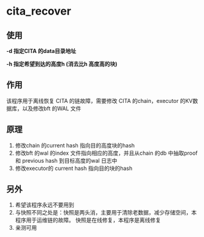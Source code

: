 # cita_recover

## 使用

**-d 指定CITA 的data目录地址**

**-h 指定希望到达的高度h (消去比h 高度高的块)**

## 作用

该程序用于离线恢复 CITA 的链故障，需要修改 CITA 的chain，executor 的KV数据库，以及修改bft 的WAL 文件

## 原理

1. 修改chain 的current hash 指向目的高度块的hash
2. 修改bft 的wal 的index 文件指向相应的高度，并且从chain 的db 中抽取proof 和 previous hash 到目标高度的wal 日志中
3. 修改executor的 current hash 指向目的块的hash

## 另外

1. 希望该程序永远不要用到
2. 与快照不同之处是：快照是两头消，主要用于清除老数据，减少存储空间，本程序用于运维链的故障。
快照是在线修复，本程序是离线修复
3. 亲测可用
